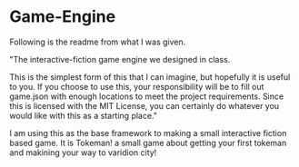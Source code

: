 # Game-Engine
Following is the readme from what I was given.

"The interactive-fiction game engine we designed in class.

This is the simplest form of this that I can imagine, but hopefully it is useful to you. If you choose to use this, your responsibility will be to fill out game.json with enough locations to meet the project requirements. Since this is licensed with the MIT License, you can certainly do whatever you would like with this as a starting place."

I am using this as the base framework to making a small interactive fiction based game. It is Tokeman! a small game about getting your first tokeman and makining your way to varidion city!